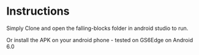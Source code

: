 # Instructions

Simply Clone and open the falling-blocks folder in android studio to run.

Or install the APK on your android phone - tested on GS6Edge on Android 6.0

